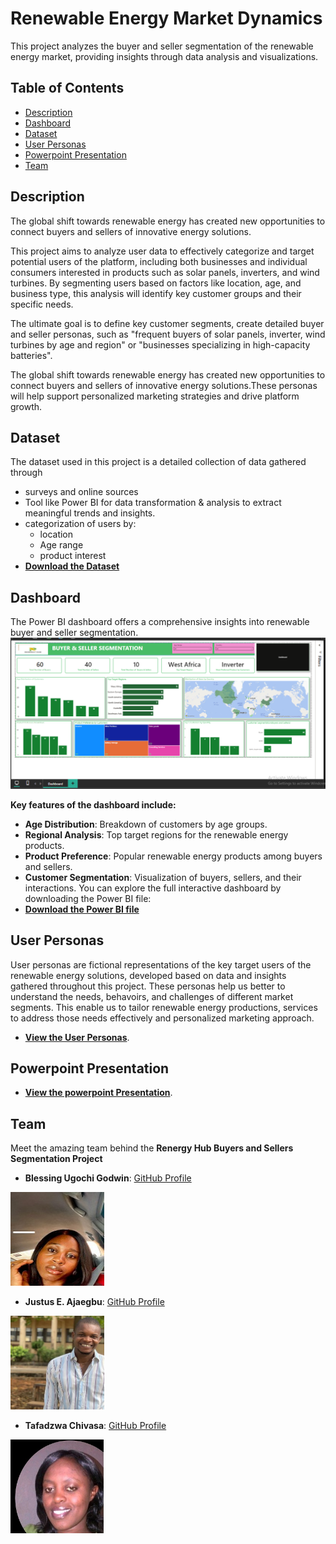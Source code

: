# Renewable Energy Market Dynamics

This project analyzes the buyer and seller segmentation of the renewable energy market, providing insights through data analysis and visualizations.

## Table of Contents
- [Description](#Description)
- [Dashboard](#Dashboard)
- [Dataset](#dataset)
- [User Personas](#user-personas)
- [Powerpoint Presentation](#Powerpoint-Presentation)
- [Team](#team)

## Description
The global shift towards renewable energy has created new opportunities to connect buyers and sellers of innovative energy solutions.

This project aims to analyze user data to effectively categorize and target potential users of the platform, including both businesses and individual consumers interested in products such as solar panels, inverters, and wind turbines.
By segmenting users based on factors like location, age, and business type, this analysis will identify key customer groups and their specific needs.

The ultimate goal is to define key customer segments, create detailed buyer and seller personas, such as "frequent buyers of solar panels, inverter, wind turbines by age and region" or "businesses specializing in high-capacity batteries". 

The global shift towards renewable energy has created new opportunities to connect buyers and sellers of innovative energy solutions.These personas will help support personalized marketing strategies and drive platform growth.
 

## Dataset
 The dataset used in this project is a detailed collection of data gathered through 
 - surveys and online sources  
 - Tool like Power BI for data transformation & analysis to extract meaningful trends and insights.  
 - categorization of users by:     
   - location  
   - Age range 
   - product interest
 - **[Download the Dataset](https://github.com/Blessinggodwin12/Renewable-Energy-Buyer-Seller-Segmentation/blob/master/Renergy%20Hub%20Project/renewable_energy_multinational_dataset.csv)**


## Dashboard
The Power BI dashboard offers a comprehensive insights into renewable buyer and seller segmentation. 
 ![Dashboard Overview](https://github.com/Blessinggodwin12/Renewable-Energy-Buyer-Seller-Segmentation/blob/master/Renergy%20Hub%20Project/Images/Dashboard.png)

**Key features of the dashboard include:**
 - **Age Distribution**: Breakdown of customers by age groups.
 - **Regional Analysis**: Top target regions for the renewable energy products.
 - **Product Preference**: Popular renewable energy products among buyers and sellers.
 - **Customer Segmentation**: Visualization of buyers, sellers, and their interactions.
 You can explore the full interactive dashboard by downloading the Power BI file:
 - **[Download the Power BI file](https://github.com/Blessinggodwin12/Renewable-Energy-Buyer-Seller-Segmentation/blob/master/Renergy%20Hub%20Project/Data%20Analysis.pbix)**


## User Personas
User personas are fictional representations of the key target users of the renewable energy solutions, developed based on data and insights gathered throughout this project. These personas help us better to understand the needs, behavoirs, and challenges of different market segments. This enable us to tailor renewable energy productions, services to address those needs effectively and personalized marketing approach.
- **[View the User Personas](https://github.com/Blessinggodwin12/Renewable-Energy-Buyer-Seller-Segmentation/blob/master/Renergy%20Hub%20Project/USER%20PERSONAS.pdf)**.


## Powerpoint Presentation
- **[View the powerpoint Presentation](https://github.com/Blessinggodwin12/Renewable-Energy-Buyer-Seller-Segmentation/blob/master/Renergy%20Hub%20Project/Powerpoint%20Presentation%20for%20Renergy%20Hub%20Market%20Dynamics.pptx)**.
## Team
Meet the amazing team behind the **Renergy Hub Buyers and Sellers Segmentation Project**

- **Blessing Ugochi Godwin**: [GitHub Profile](https://github.com/Blessinggodwin12) 
<img src="https://github.com/Blessinggodwin12/Renewable-Energy-Buyer-Seller-Segmentation/blob/master/Renergy%20Hub%20Project/Images/Blessing%20Godwin.jpg" width="150" height="150" alt="Blessing Ugochi Godwin">

- **Justus E. Ajaegbu**: [GitHub Profile](https://github.com/Justus3031)
<img src= "https://github.com/Blessinggodwin12/Renewable-Energy-Buyer-Seller-Segmentation/blob/master/Renergy%20Hub%20Project/Images/justus%20Ajaegbu.jpg" width="150" height="150" alt="Justus E. Ajaegbu">

- **Tafadzwa Chivasa**: [GitHub Profile](https://github.com/TafadzwaDA)
<img src= "https://github.com/Blessinggodwin12/Renewable-Energy-Buyer-Seller-Segmentation/blob/master/Renergy%20Hub%20Project/Images/Tafadzwa%20chivasa.jpg" width="150" height="150" alt="Tafadzwa Chivasa">


